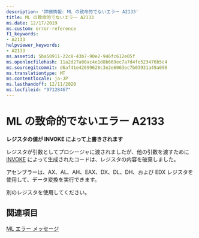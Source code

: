 ```yaml
---
description: '詳細情報: ML の致命的でないエラー A2133'
title: ML の致命的でないエラー A2133
ms.date: 12/17/2019
ms.custom: error-reference
f1_keywords:
- A2133
helpviewer_keywords:
- A2133
ms.assetid: 5ba50911-22c8-43b7-90e2-946fc612e05f
ms.openlocfilehash: 11a2d27a00ac4e1d8b669ec7a7d4fe523476b5c4
ms.sourcegitcommit: d6af41e42699628c3e2e6063ec7b03931a49a098
ms.translationtype: MT
ms.contentlocale: ja-JP
ms.lasthandoff: 12/11/2020
ms.locfileid: "97128467"
---
```

# <a name="ml-nonfatal-error-a2133"></a>ML の致命的でないエラー A2133

**レジスタの値が INVOKE によって上書きされます**

レジスタが引数としてプロシージャに渡されましたが、他の引数を渡すために [INVOKE](invoke.md) によって生成されたコードは、レジスタの内容を破棄しました。

アセンブラーは、AX、AL、AH、EAX、DX、DL、DH、および EDX レジスタを使用して、データ変換を実行できます。

別のレジスタを使用してください。

## <a name="see-also"></a>関連項目

[ML エラー メッセージ](ml-error-messages.md)

